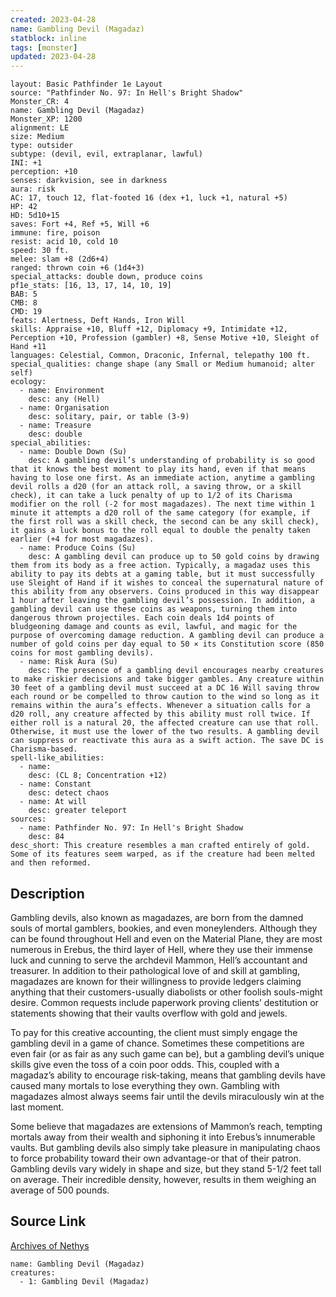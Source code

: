 ```yaml
---
created: 2023-04-28
name: Gambling Devil (Magadaz)
statblock: inline
tags: [monster]
updated: 2023-04-28
---
```

```statblock
layout: Basic Pathfinder 1e Layout
source: "Pathfinder No. 97: In Hell's Bright Shadow"
Monster_CR: 4
name: Gambling Devil (Magadaz)
Monster_XP: 1200
alignment: LE
size: Medium
type: outsider
subtype: (devil, evil, extraplanar, lawful)
INI: +1
perception: +10
senses: darkvision, see in darkness
aura: risk
AC: 17, touch 12, flat-footed 16 (dex +1, luck +1, natural +5)
HP: 42
HD: 5d10+15
saves: Fort +4, Ref +5, Will +6
immune: fire, poison
resist: acid 10, cold 10
speed: 30 ft.
melee: slam +8 (2d6+4)
ranged: thrown coin +6 (1d4+3)
special_attacks: double down, produce coins
pf1e_stats: [16, 13, 17, 14, 10, 19]
BAB: 5
CMB: 8
CMD: 19
feats: Alertness, Deft Hands, Iron Will
skills: Appraise +10, Bluff +12, Diplomacy +9, Intimidate +12, Perception +10, Profession (gambler) +8, Sense Motive +10, Sleight of Hand +11
languages: Celestial, Common, Draconic, Infernal, telepathy 100 ft.
special_qualities: change shape (any Small or Medium humanoid; alter self)
ecology:
  - name: Environment
    desc: any (Hell)
  - name: Organisation
    desc: solitary, pair, or table (3-9)
  - name: Treasure
    desc: double
special_abilities:
  - name: Double Down (Su)
    desc: A gambling devil’s understanding of probability is so good that it knows the best moment to play its hand, even if that means having to lose one first. As an immediate action, anytime a gambling devil rolls a d20 (for an attack roll, a saving throw, or a skill check), it can take a luck penalty of up to 1/2 of its Charisma modifier on the roll (-2 for most magadazes). The next time within 1 minute it attempts a d20 roll of the same category (for example, if the first roll was a skill check, the second can be any skill check), it gains a luck bonus to the roll equal to double the penalty taken earlier (+4 for most magadazes).
  - name: Produce Coins (Su)
    desc: A gambling devil can produce up to 50 gold coins by drawing them from its body as a free action. Typically, a magadaz uses this ability to pay its debts at a gaming table, but it must successfully use Sleight of Hand if it wishes to conceal the supernatural nature of this ability from any observers. Coins produced in this way disappear 1 hour after leaving the gambling devil’s possession. In addition, a gambling devil can use these coins as weapons, turning them into dangerous thrown projectiles. Each coin deals 1d4 points of bludgeoning damage and counts as evil, lawful, and magic for the purpose of overcoming damage reduction. A gambling devil can produce a number of gold coins per day equal to 50 × its Constitution score (850 coins for most gambling devils).
  - name: Risk Aura (Su)
    desc: The presence of a gambling devil encourages nearby creatures to make riskier decisions and take bigger gambles. Any creature within 30 feet of a gambling devil must succeed at a DC 16 Will saving throw each round or be compelled to throw caution to the wind so long as it remains within the aura’s effects. Whenever a situation calls for a d20 roll, any creature affected by this ability must roll twice. If either roll is a natural 20, the affected creature can use that roll. Otherwise, it must use the lower of the two results. A gambling devil can suppress or reactivate this aura as a swift action. The save DC is Charisma-based.
spell-like_abilities:
  - name:
    desc: (CL 8; Concentration +12)
  - name: Constant
    desc: detect chaos
  - name: At will
    desc: greater teleport
sources:
  - name: Pathfinder No. 97: In Hell's Bright Shadow
    desc: 84
desc_short: This creature resembles a man crafted entirely of gold. Some of its features seem warped, as if the creature had been melted and then reformed.
```
## Description
Gambling devils, also known as magadazes, are born from the damned souls of mortal gamblers, bookies, and even moneylenders. Although they can be found throughout Hell and even on the Material Plane, they are most numerous in Erebus, the third layer of Hell, where they use their immense luck and cunning to serve the archdevil Mammon, Hell’s accountant and treasurer. In addition to their pathological love of and skill at gambling, magadazes are known for their willingness to provide ledgers claiming anything that their customers-usually diabolists or other foolish souls-might desire. Common requests include paperwork proving clients’ destitution or statements showing that their vaults overflow with gold and jewels.

To pay for this creative accounting, the client must simply engage the gambling devil in a game of chance. Sometimes these competitions are even fair (or as fair as any such game can be), but a gambling devil’s unique skills give even the toss of a coin poor odds. This, coupled with a magadaz’s ability to encourage risk-taking, means that gambling devils have caused many mortals to lose everything they own. Gambling with magadazes almost always seems fair until the devils miraculously win at the last moment.

Some believe that magadazes are extensions of Mammon’s reach, tempting mortals away from their wealth and siphoning it into Erebus’s innumerable vaults. But gambling devils also simply take pleasure in manipulating chaos to force probability toward their own advantage-or that of their patron. Gambling devils vary widely in shape and size, but they stand 5-1/2 feet tall on average. Their incredible density, however, results in them weighing an average of 500 pounds.
## Source Link
[Archives of Nethys](https://aonprd.com/MonsterDisplay.aspx?ItemName=Gambling%20Devil%20(Magadaz))
```encounter-table
name: Gambling Devil (Magadaz)
creatures:
  - 1: Gambling Devil (Magadaz)
```
